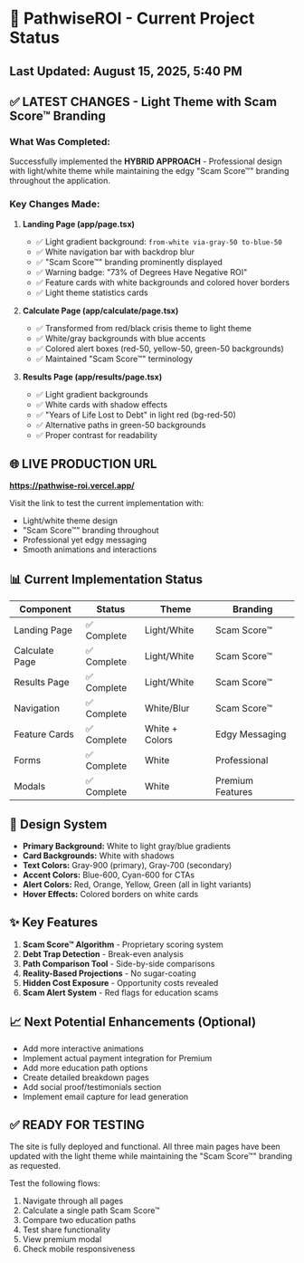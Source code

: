 # 🚀 PathwiseROI - Current Project Status

## Last Updated: August 15, 2025, 5:40 PM

## ✅ LATEST CHANGES - Light Theme with Scam Score™ Branding

### **What Was Completed:**

Successfully implemented the **HYBRID APPROACH** - Professional design with light/white theme while maintaining the edgy "Scam Score™" branding throughout the application.

### **Key Changes Made:**

1. **Landing Page (app/page.tsx)**
   - ✅ Light gradient background: `from-white via-gray-50 to-blue-50`
   - ✅ White navigation bar with backdrop blur
   - ✅ "Scam Score™" branding prominently displayed
   - ✅ Warning badge: "73% of Degrees Have Negative ROI"
   - ✅ Feature cards with white backgrounds and colored hover borders
   - ✅ Light theme statistics cards

2. **Calculate Page (app/calculate/page.tsx)**
   - ✅ Transformed from red/black crisis theme to light theme
   - ✅ White/gray backgrounds with blue accents
   - ✅ Colored alert boxes (red-50, yellow-50, green-50 backgrounds)
   - ✅ Maintained "Scam Score™" terminology

3. **Results Page (app/results/page.tsx)**
   - ✅ Light gradient backgrounds
   - ✅ White cards with shadow effects
   - ✅ "Years of Life Lost to Debt" in light red (bg-red-50)
   - ✅ Alternative paths in green-50 backgrounds
   - ✅ Proper contrast for readability

## 🌐 LIVE PRODUCTION URL

**https://pathwise-roi.vercel.app/**

Visit the link to test the current implementation with:

- Light/white theme design
- "Scam Score™" branding throughout
- Professional yet edgy messaging
- Smooth animations and interactions

## 📊 Current Implementation Status

| Component      | Status      | Theme          | Branding         |
| -------------- | ----------- | -------------- | ---------------- |
| Landing Page   | ✅ Complete | Light/White    | Scam Score™     |
| Calculate Page | ✅ Complete | Light/White    | Scam Score™     |
| Results Page   | ✅ Complete | Light/White    | Scam Score™     |
| Navigation     | ✅ Complete | White/Blur     | Scam Score™     |
| Feature Cards  | ✅ Complete | White + Colors | Edgy Messaging   |
| Forms          | ✅ Complete | White          | Professional     |
| Modals         | ✅ Complete | White          | Premium Features |

## 🎨 Design System

- **Primary Background:** White to light gray/blue gradients
- **Card Backgrounds:** White with shadows
- **Text Colors:** Gray-900 (primary), Gray-700 (secondary)
- **Accent Colors:** Blue-600, Cyan-600 for CTAs
- **Alert Colors:** Red, Orange, Yellow, Green (all in light variants)
- **Hover Effects:** Colored borders on white cards

## ✨ Key Features

1. **Scam Score™ Algorithm** - Proprietary scoring system
2. **Debt Trap Detection** - Break-even analysis
3. **Path Comparison Tool** - Side-by-side comparisons
4. **Reality-Based Projections** - No sugar-coating
5. **Hidden Cost Exposure** - Opportunity costs revealed
6. **Scam Alert System** - Red flags for education scams

## 📈 Next Potential Enhancements (Optional)

- Add more interactive animations
- Implement actual payment integration for Premium
- Add more education path options
- Create detailed breakdown pages
- Add social proof/testimonials section
- Implement email capture for lead generation

## ✅ READY FOR TESTING

The site is fully deployed and functional. All three main pages have been updated with the light theme while maintaining the "Scam Score™" branding as requested.

Test the following flows:

1. Navigate through all pages
2. Calculate a single path Scam Score™
3. Compare two education paths
4. Test share functionality
5. View premium modal
6. Check mobile responsiveness
